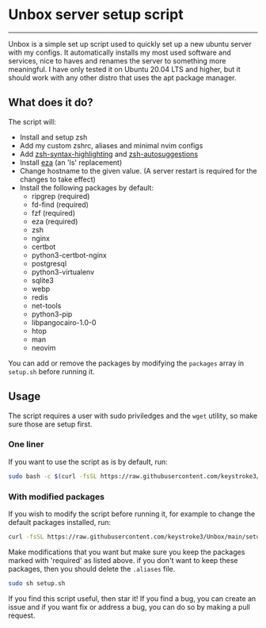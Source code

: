 # Unbox server setup script

---

Unbox is a simple set up script used to quickly set up a new ubuntu server with my configs. It automatically installs my most used software and services,
nice to haves and renames the server to something more meaningful. I have only tested it on Ubuntu 20.04 LTS and higher, but it should work with any other distro that uses the apt package manager.

## What does it do?
The script will:
 - Install and setup zsh
 - Add my custom zshrc, aliases and minimal nvim configs
 - Add [zsh-syntax-highlighting](https://github.com/zsh-users/zsh-syntax-highlighting/) and [zsh-autosuggestions](https://github.com/zsh-users/zsh-syntax-highlighting/archive/refs/heads/master.zip)
 - Install [eza](https://eza.rocks) (an 'ls' replacement)
 - Change hostname to the given value. (A server restart is required for the changes to take effect)
 - Install the following packages by default:
    - ripgrep (required)
    - fd-find (required)
    - fzf (required)
    - eza (required)
    - zsh
    - nginx
    - certbot
    - python3-certbot-nginx
    - postgresql
    - python3-virtualenv
    - sqlite3
    - webp
    - redis
    - net-tools
    - python3-pip
    - libpangocairo-1.0-0
    - htop
    - man
    - neovim  

You can add or remove the packages by modifying the `packages` array in `setup.sh` before running it.

## Usage

The script requires a user with sudo priviledges and the `wget` utility, so make sure those are setup first.

### One liner
If you want to use the script as is by default, run:
```bash
sudo bash -c $(curl -fsSL https://raw.githubusercontent.com/keystroke3/Unbox/main/setup.sh)
```

### With modified packages
If you wish to modify the script before running it, for example to change the default packages installed, run:
```bash
curl -fsSL https://raw.githubusercontent.com/keystroke3/Unbox/main/setup.sh > setup.sh
```
Make modifications that you want but make sure you keep the packages marked with 'required' as listed above. if you don't want to keep these packages, then you should delete the `.aliases` file.

```bash
sudo sh setup.sh
```
If you find this script useful, then star it! If you find a bug, you can create an issue and if you want fix or address a bug, you can do so by making a pull request.

